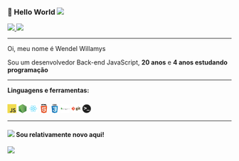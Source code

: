 ### 👋 Hello World <img src="https://github.com/TheDudeThatCode/TheDudeThatCode/blob/master/Assets/Earth.gif" width="24px">

<a href="https://www.instagram.com/@w.end.el_/">
  <img src="https://img.shields.io/badge/INSTAGRAM-ff5555?&style=for-the-badge&logo=instagram&logoColor=ff5555&label=lemon._.punch" />
</a>

<a href="https://www.linkedin.com/in/wendel-willamys-8231b3196/">
  <img src="https://img.shields.io/badge/LinkedIn-0077B5?style=for-the-badge&logo=linkedin&logoColor=white&label=Wendel Willamys" />
</a>

---- 

Oi, meu nome é Wendel Willamys

Sou um desenvolvedor Back-end JavaScript, **20 anos** e **4 anos estudando programação**

----

**Linguagens e ferramentas:**  
###
<code><img height="20" src="https://raw.githubusercontent.com/github/explore/80688e429a7d4ef2fca1e82350fe8e3517d3494d/topics/javascript/javascript.png"></code>
<code><img height="20" src="https://raw.githubusercontent.com/github/explore/80688e429a7d4ef2fca1e82350fe8e3517d3494d/topics/nodejs/nodejs.png"></code>
<code><img height="20" src="https://raw.githubusercontent.com/github/explore/80688e429a7d4ef2fca1e82350fe8e3517d3494d/topics/react/react.png"></code>
<code><img height="20" src="https://raw.githubusercontent.com/github/explore/80688e429a7d4ef2fca1e82350fe8e3517d3494d/topics/html/html.png"></code>
<code><img height="20" src="https://raw.githubusercontent.com/github/explore/80688e429a7d4ef2fca1e82350fe8e3517d3494d/topics/css/css.png"></code>
<code><img height="20" src="https://raw.githubusercontent.com/github/explore/80688e429a7d4ef2fca1e82350fe8e3517d3494d/topics/mongodb/mongodb.png"></code>
<code><img height="20" src="https://raw.githubusercontent.com/github/explore/80688e429a7d4ef2fca1e82350fe8e3517d3494d/topics/git/git.png"></code>
<code><img height="20" src="https://raw.githubusercontent.com/github/explore/80688e429a7d4ef2fca1e82350fe8e3517d3494d/topics/terminal/terminal.png"></code>

----

#### <img src="https://media.giphy.com/media/VgCDAzcKvsR6OM0uWg/giphy.gif" width="50"> Sou relativamente novo aqui!
   
![](https://github-readme-stats.vercel.app/api?username=WendelWillamys123&show_icons=true)

